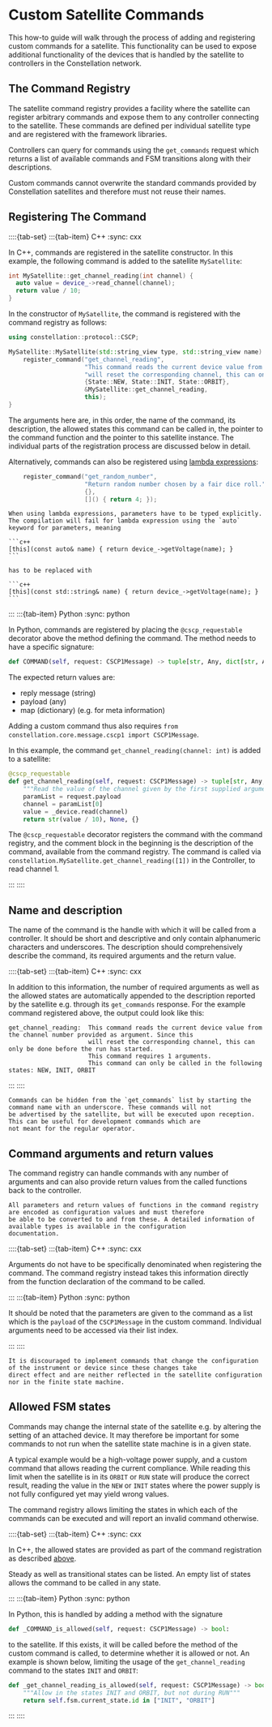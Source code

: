 # Custom Satellite Commands

This how-to guide will walk through the process of adding and registering custom commands for a satellite.
This functionality can be used to expose additional functionality of the devices that is handled by the satellite to
controllers in the Constellation network.

## The Command Registry

The satellite command registry provides a facility where the satellite can register arbitrary commands and expose them
to any controller connecting to the satellite. These commands are defined per individual satellite type and are registered
with the framework libraries.

Controllers can query for commands using the `get_commands` request which returns a list of available commands and FSM
transitions along with their descriptions.

Custom commands cannot overwrite the standard commands provided by Constellation satellites and therefore must not reuse
their names.

## Registering The Command

::::{tab-set}
:::{tab-item} C++
:sync: cxx

In C++, commands are registered in the satellite constructor.
In this example, the following command is added to the satellite `MySatellite`:

```cpp
int MySatellite::get_channel_reading(int channel) {
  auto value = device_->read_channel(channel);
  return value / 10;
}
```

In the constructor of `MySatellite`, the command is registered with the command registry as follows:

```cpp
using constellation::protocol::CSCP;

MySatellite::MySatellite(std::string_view type, std::string_view name) : Satellite(type, name) {
    register_command("get_channel_reading",
                     "This command reads the current device value from the channel number provided as argument. Since this"
                     "will reset the corresponding channel, this can only be done before the run has started.",
                     {State::NEW, State::INIT, State::ORBIT},
                     &MySatellite::get_channel_reading,
                     this);
}
```

The arguments here are, in this order, the name of the command, its description, the allowed states this command can be
called in, the pointer to the command function and the pointer to this satellite instance. The individual parts of the
registration process are discussed below in detail.

Alternatively, commands can also be registered using
[lambda expressions](https://en.cppreference.com/w/cpp/language/lambda.html):

```c++
    register_command("get_random_number",
                     "Return random number chosen by a fair dice roll.", // See https://xkcd.com/221/
                     {},                                                 // Allow commands in all states
                     []() { return 4; });                                // Lambda expression
```

````{important}
When using lambda expressions, parameters have to be typed explicitly.
The compilation will fail for lambda expression using the `auto` keyword for parameters, meaning

```c++
[this](const auto& name) { return device_->getVoltage(name); }
```

has to be replaced with

```c++
[this](const std::string& name) { return device_->getVoltage(name); }
```

````

:::
:::{tab-item} Python
:sync: python

In Python, commands are registered by placing the `@cscp_requestable` decorator above the method defining the command.
The method needs to have a specific signature:

```python
def COMMAND(self, request: CSCP1Message) -> tuple[str, Any, dict[str, Any]]:
```

The expected return values are:

- reply message (string)
- payload (any)
- map (dictionary) (e.g. for meta information)

Adding a custom command thus also requires `from constellation.core.message.cscp1 import CSCP1Message`.

In this example, the command `get_channel_reading(channel: int)` is added to a satellite:

```python
@cscp_requestable
def get_channel_reading(self, request: CSCP1Message) -> tuple[str, Any, dict[str, Any]]:
    """Read the value of the channel given by the first supplied argument."""
    paramList = request.payload
    channel = paramList[0]
    value = _device.read(channel)
    return str(value / 10), None, {}
```

The `@cscp_requestable` decorator registers the command with the command registry, and the comment block in the beginning is
the description of the command, available from the command registry. The command is called via
`constellation.MySatellite.get_channel_reading([1])` in the Controller, to read channel 1.

:::
::::

## Name and description

The name of the command is the handle with which it will be called from a controller. It should be short and descriptive and
only contain alphanumeric characters and underscores. The description should comprehensively describe the command, its
required arguments and the return value.

::::{tab-set}
:::{tab-item} C++
:sync: cxx

In addition to this information, the number of required arguments as well as the allowed states are automatically appended
to the description reported by the satellite e.g. through its `get_commands` response. For the example command registered
above, the output could look like this:

```text
get_channel_reading:  This command reads the current device value from the channel number provided as argument. Since this
                      will reset the corresponding channel, this can only be done before the run has started.
                      This command requires 1 arguments.
                      This command can only be called in the following states: NEW, INIT, ORBIT
```

:::
::::

```{tip}
Commands can be hidden from the `get_commands` list by starting the command name with an underscore. These commands will not
be advertised by the satellite, but will be executed upon reception. This can be useful for development commands which are
not meant for the regular operator.
```


## Command arguments and return values

The command registry can handle commands with any number of arguments and can also provide return values from the called
functions back to the controller.

```{note}
All parameters and return values of functions in the command registry are encoded as configuration values and must therefore
be able to be converted to and from these. A detailed information of available types is available in the configuration
documentation.
```

::::{tab-set}
:::{tab-item} C++
:sync: cxx

Arguments do not have to be specifically denominated when registering the command. The
command registry instead takes this information directly from the function declaration of the command to be called.

:::
:::{tab-item} Python
:sync: python

It should be noted that the parameters are given to the command as a list which is the `payload` of the `CSCP1Message` in the
custom command. Individual arguments need to be accessed via their list index.

:::
::::

```{caution}
It is discouraged to implement commands that change the configuration of the instrument or device since these changes take
direct effect and are neither reflected in the satellite configuration nor in the finite state machine.
```

## Allowed FSM states

Commands may change the internal state of the satellite e.g. by altering the setting of an attached device. It may therefore
be important for some commands to not run when the satellite state machine is in a given state.

A typical example would be a high-voltage power supply, and a custom command that allows reading the current compliance.
While reading this limit when the satellite is in its `ORBIT` or `RUN` state will produce the correct result, reading the
value in the `NEW` or `INIT` states where the power supply is not fully configured yet may yield wrong values.

The command registry allows limiting the states in which each of the commands can be executed and will report an invalid
command otherwise.

::::{tab-set}
:::{tab-item} C++
:sync: cxx

In C++, the allowed states are provided as part of the command registration as described [above](#registering-the-command).

Steady as well as transitional states can be listed. An empty list of states allows the command to be called in any state.

:::
:::{tab-item} Python
:sync: python

In Python, this is handled by adding a method with the signature

```python
def _COMMAND_is_allowed(self, request: CSCP1Message) -> bool:
```

to the satellite. If this exists, it will be called before the method of the custom command is called, to determine whether
it is allowed or not. An example is shown below, limiting the usage of the `get_channel_reading` command to the states
`INIT` and `ORBIT`:

```python
def _get_channel_reading_is_allowed(self, request: CSCP1Message) -> bool:
    """Allow in the states INIT and ORBIT, but not during RUN"""
    return self.fsm.current_state.id in ["INIT", "ORBIT"]
```

:::
::::
